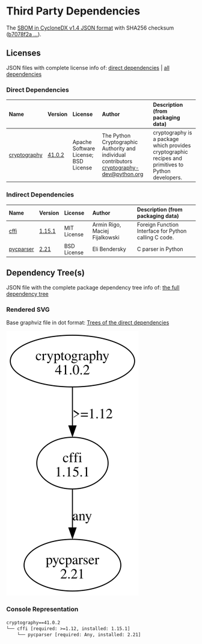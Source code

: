 # Third Party Dependencies

<!--[[[fill sbom_sha256()]]]-->
The [SBOM in CycloneDX v1.4 JSON format](https://git.sr.ht/~sthagen/vastaanottaa/blob/default/sbom/cdx.json) with SHA256 checksum ([b7078f2a ...](https://git.sr.ht/~sthagen/vastaanottaa/blob/default/sbom/cdx.json.sha256 "sha256:b7078f2aa5541a70da11f0813710c225edfe9fc6a250db237764e8603b16d483")).
<!--[[[end]]] (checksum: b442613dc576a76f36e19f8c05f7b662)-->
## Licenses 

JSON files with complete license info of: [direct dependencies](direct-dependency-licenses.json) | [all dependencies](all-dependency-licenses.json)

### Direct Dependencies

<!--[[[fill direct_dependencies_table()]]]-->
| Name                                                 | Version                                                 | License                              | Author                                                                                       | Description (from packaging data)                                                                   |
|:-----------------------------------------------------|:--------------------------------------------------------|:-------------------------------------|:---------------------------------------------------------------------------------------------|:----------------------------------------------------------------------------------------------------|
| [cryptography](https://github.com/pyca/cryptography) | [41.0.2](https://pypi.org/project/cryptography/41.0.2/) | Apache Software License; BSD License | The Python Cryptographic Authority and individual contributors <cryptography-dev@python.org> | cryptography is a package which provides cryptographic recipes and primitives to Python developers. |
<!--[[[end]]] (checksum: e3ef62a6533a858af83b36478887ee43)-->

### Indirect Dependencies

<!--[[[fill indirect_dependencies_table()]]]-->
| Name                                             | Version                                          | License     | Author                         | Description (from packaging data)                     |
|:-------------------------------------------------|:-------------------------------------------------|:------------|:-------------------------------|:------------------------------------------------------|
| [cffi](http://cffi.readthedocs.org)              | [1.15.1](https://pypi.org/project/cffi/1.15.1/)  | MIT License | Armin Rigo, Maciej Fijalkowski | Foreign Function Interface for Python calling C code. |
| [pycparser](https://github.com/eliben/pycparser) | [2.21](https://pypi.org/project/pycparser/2.21/) | BSD License | Eli Bendersky                  | C parser in Python                                    |
<!--[[[end]]] (checksum: 670b9b7cbd852440c4c48f5792c67d06)-->

## Dependency Tree(s)

JSON file with the complete package dependency tree info of: [the full dependency tree](package-dependency-tree.json)

### Rendered SVG

Base graphviz file in dot format: [Trees of the direct dependencies](package-dependency-tree.dot.txt)

<img src="./package-dependency-tree.svg" alt="Trees of the direct dependencies" title="Trees of the direct dependencies"/>

### Console Representation

<!--[[[fill dependency_tree_console_text()]]]-->
````console
cryptography==41.0.2
└── cffi [required: >=1.12, installed: 1.15.1]
    └── pycparser [required: Any, installed: 2.21]
````
<!--[[[end]]] (checksum: e1aac276a5eec102c5f305050d8dd296)-->
